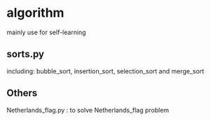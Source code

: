 # algorithm
mainly use for self-learning


## sorts.py
including: bubble_sort, insertion_sort, selection_sort
and merge_sort


## Others

Netherlands_flag.py : to solve Netherlands_flag problem
